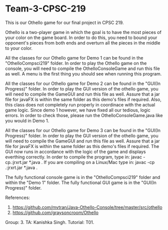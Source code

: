 # Team-3-CPSC-219

This is our Othello game for our final project in CPSC 219. 

Othello is a two-player game in which the goal is to have the most pieces of your color on the game board. In order to do this, you need to bound your opponent's pieces from both ends and overturn all the pieces in the middle to your color. 

All the classes for our Othello game for Demo 1 can be found in the "OthelloCompsci219" folder.
In order to play the Othello game on the console, you will need to compile the OthelloConsoleGame and run this file as well. 
A menu is the first thing you should see when running this program. 

All the classes for our Othello game for Demo 2 can be found in the "GUI(In Progress)" folder.
In order to play the GUI version of the othello game, you will need to compile the GameGUI and run this file as well. 
Assure that a jar file for javaFX is within the same folder as this demo's files if required. Also, this class does not completely run properly in coordinace with the actual game logic. Since demo 1 however, we have fixed all our tedious, logic errors. In order to check those, please run the OthelloConsoleGame.java like you would in Demo 1. 

All the classes for our Othello game for Demo 3 can be found in the "GUI(In Progress)" folder.
In order to play the GUI version of the othello game, you will need to compile the GameGUI and run this file as well. 
Assure that a jar file for javaFX is within the same folder as this demo's files if required. The GUI now runs in accordance with the logic of the game and displays everthing correctly. In order to compile the program, type in: javac -cp.:jrxrt.jar *.java .
If you are compiling on a Linux/Mac type in: javac -cp .:jrxrt.jar *.java .

The fully functional console game is in the "OthelloCompsci219" folder and within the "Demo 1" folder.
The fully functional GUI game is in the "GUI(In Progress)" folder.

References: 
1. https://github.com/mvtran/Java-Othello-Console/tree/master/src/othello
2. https://github.com/graysoncroom/Othello

Group: 3.
TA: Kanishka Singh. 
Tutorial: T01.
